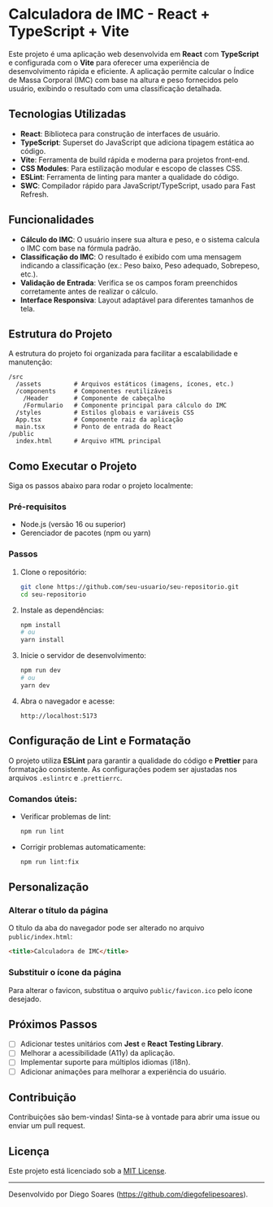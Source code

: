 # Calculadora de IMC - React + TypeScript + Vite

Este projeto é uma aplicação web desenvolvida em **React** com **TypeScript** e configurada com o **Vite** para oferecer uma experiência de desenvolvimento rápida e eficiente. A aplicação permite calcular o Índice de Massa Corporal (IMC) com base na altura e peso fornecidos pelo usuário, exibindo o resultado com uma classificação detalhada.

## Tecnologias Utilizadas

- **React**: Biblioteca para construção de interfaces de usuário.
- **TypeScript**: Superset do JavaScript que adiciona tipagem estática ao código.
- **Vite**: Ferramenta de build rápida e moderna para projetos front-end.
- **CSS Modules**: Para estilização modular e escopo de classes CSS.
- **ESLint**: Ferramenta de linting para manter a qualidade do código.
- **SWC**: Compilador rápido para JavaScript/TypeScript, usado para Fast Refresh.

## Funcionalidades

- **Cálculo do IMC**: O usuário insere sua altura e peso, e o sistema calcula o IMC com base na fórmula padrão.
- **Classificação do IMC**: O resultado é exibido com uma mensagem indicando a classificação (ex.: Peso baixo, Peso adequado, Sobrepeso, etc.).
- **Validação de Entrada**: Verifica se os campos foram preenchidos corretamente antes de realizar o cálculo.
- **Interface Responsiva**: Layout adaptável para diferentes tamanhos de tela.

## Estrutura do Projeto

A estrutura do projeto foi organizada para facilitar a escalabilidade e manutenção:

```
/src
  /assets         # Arquivos estáticos (imagens, ícones, etc.)
  /components     # Componentes reutilizáveis
    /Header       # Componente de cabeçalho
    /Formulario   # Componente principal para cálculo do IMC
  /styles         # Estilos globais e variáveis CSS
  App.tsx         # Componente raiz da aplicação
  main.tsx        # Ponto de entrada do React
/public
  index.html      # Arquivo HTML principal
```

## Como Executar o Projeto

Siga os passos abaixo para rodar o projeto localmente:

### Pré-requisitos

- Node.js (versão 16 ou superior)
- Gerenciador de pacotes (npm ou yarn)

### Passos

1. Clone o repositório:
   ```bash
   git clone https://github.com/seu-usuario/seu-repositorio.git
   cd seu-repositorio
   ```

2. Instale as dependências:
   ```bash
   npm install
   # ou
   yarn install
   ```

3. Inicie o servidor de desenvolvimento:
   ```bash
   npm run dev
   # ou
   yarn dev
   ```

4. Abra o navegador e acesse:
   ```
   http://localhost:5173
   ```

## Configuração de Lint e Formatação

O projeto utiliza **ESLint** para garantir a qualidade do código e **Prettier** para formatação consistente. As configurações podem ser ajustadas nos arquivos `.eslintrc` e `.prettierrc`.

### Comandos úteis:

- Verificar problemas de lint:
  ```bash
  npm run lint
  ```

- Corrigir problemas automaticamente:
  ```bash
  npm run lint:fix
  ```

## Personalização

### Alterar o título da página
O título da aba do navegador pode ser alterado no arquivo `public/index.html`:
```html
<title>Calculadora de IMC</title>
```

### Substituir o ícone da página
Para alterar o favicon, substitua o arquivo `public/favicon.ico` pelo ícone desejado.

## Próximos Passos

- [ ] Adicionar testes unitários com **Jest** e **React Testing Library**.
- [ ] Melhorar a acessibilidade (A11y) da aplicação.
- [ ] Implementar suporte para múltiplos idiomas (i18n).
- [ ] Adicionar animações para melhorar a experiência do usuário.

## Contribuição

Contribuições são bem-vindas! Sinta-se à vontade para abrir uma issue ou enviar um pull request.

## Licença

Este projeto está licenciado sob a [MIT License](LICENSE).

---

Desenvolvido por Diego Soares (https://github.com/diegofelipesoares).